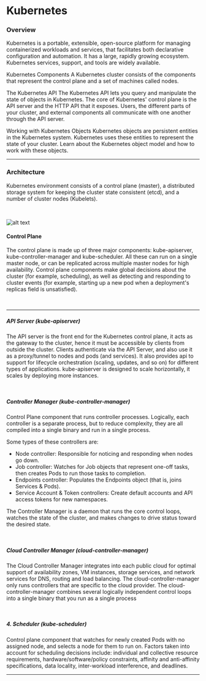 # Kubernetes

### Overview

Kubernetes is a portable, extensible, open-source platform for managing containerized workloads and services, that facilitates both declarative configuration and automation. It has a large, rapidly growing ecosystem. Kubernetes services, support, and tools are widely available.

Kubernetes Components
A Kubernetes cluster consists of the components that represent the control plane and a set of machines called nodes.

The Kubernetes API
The Kubernetes API lets you query and manipulate the state of objects in Kubernetes. The core of Kubernetes' control plane is the API server and the HTTP API that it exposes. Users, the different parts of your cluster, and external components all communicate with one another through the API server.

Working with Kubernetes Objects
Kubernetes objects are persistent entities in the Kubernetes system. Kubernetes uses these entities to represent the state of your cluster. Learn about the Kubernetes object model and how to work with these objects.

---


### Architecture

Kubernetes environment consists of a control plane (master), a distributed storage system for keeping the cluster state consistent (etcd), and a number of cluster nodes (Kubelets).

<br/>

![alt text][logo]

[logo]: https://platform9.com/wp-content/uploads/2019/05/kubernetes-constructs-concepts-architecture.jpg "K"



#### **Control Plane**

The control plane is made up of three major components: kube-apiserver, kube-controller-manager and kube-scheduler. All these can run on a single master node, or can be replicated across multiple master nodes for high availability. Control plane components make global decisions about the cluster (for example, scheduling), as well as detecting and responding to cluster events (for example, starting up a new pod when a deployment's replicas field is unsatisfied).

<br/>

___
##### **API Server (kube-apiserver)**
The API server is the front end for the Kubernetes control plane, it acts as the gateway to the cluster, hence it must be accessible by clients from outside the cluster. Clients authenticate via the API Server, and also use it as a proxy/tunnel to nodes and pods (and services). It also provides api to support for lifecycle orchestration (scaling, updates, and so on) for different types of applications.
kube-apiserver is designed to scale horizontally, it scales by deploying more instances.

<br/>


##### **Controller Manager (kube-controller-manager)**
Control Plane component that runs controller processes.
Logically, each controller is a separate process, but to reduce complexity, they are all compiled into a single binary and run in a single process.

Some types of these controllers are:
- Node controller: Responsible for noticing and responding when nodes go down.
- Job controller: Watches for Job objects that represent one-off tasks, then creates Pods to run those tasks to completion.
- Endpoints controller: Populates the Endpoints object (that is, joins Services & Pods).
- Service Account & Token controllers: Create default accounts and API access tokens for new namespaces.

The Controller Manager is a daemon that runs the core control loops, watches the state of the cluster, and makes changes to drive status toward the desired state.

<br/>

##### **Cloud Controller Manager (cloud-controller-manager)**

The Cloud Controller Manager integrates into each public cloud for optimal support of availability zones, VM instances, storage services, and network services for DNS, routing and load balancing. The cloud-controller-manager only runs controllers that are specific to the cloud provider. The cloud-controller-manager combines several logically independent control loops into a single binary that you run as a single process

<br/>

##### 4. Scheduler (kube-scheduler)
Control plane component that watches for newly created Pods with no assigned node, and selects a node for them to run on.
Factors taken into account for scheduling decisions include: individual and collective resource requirements, hardware/software/policy constraints, affinity and anti-affinity specifications, data locality, inter-workload interference, and deadlines.
___
